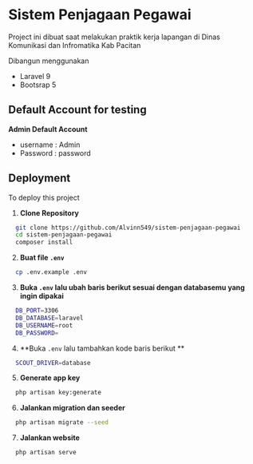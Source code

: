 # Sistem Penjagaan Pegawai

Project ini dibuat saat melakukan praktik kerja lapangan di Dinas Komunikasi dan Infromatika Kab Pacitan

Dibangun menggunakan 
- Laravel 9
- Bootsrap 5

## Default Account for testing

**Admin Default Account**

- username : Admin
- Password : password

## Deployment

To deploy this project

1. **Clone Repository**

```bash
  git clone https://github.com/Alvinn549/sistem-penjagaan-pegawai
  cd sistem-penjagaan-pegawai
  composer install
```

2. **Buat file `.env`**

```bash
  cp .env.example .env
```

3. **Buka `.env` lalu ubah baris berikut sesuai dengan databasemu yang ingin dipakai**

```bash
  DB_PORT=3306
  DB_DATABASE=laravel
  DB_USERNAME=root
  DB_PASSWORD=
```

4. **Buka `.env` lalu tambahkan kode baris berikut **

```bash
  SCOUT_DRIVER=database
```

5. **Generate app key**

```bash
  php artisan key:generate
```

6. **Jalankan migration dan seeder**

```bash
  php artisan migrate --seed
```

7. **Jalankan website**

```bash
  php artisan serve
```
